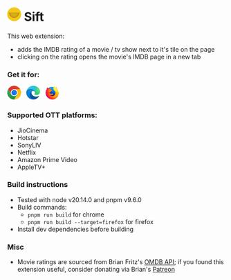 # ![](images/logoCircularMinimal32.png) Sift

This web extension:

- adds the IMDB rating of a movie / tv show next to it's tile on the page
- clicking on the rating opens the movie's IMDB page in a new tab

### Get it for:

[![Chrome](images/chrome32.png)][chrome-link] &nbsp; [![Edge](images/edge32.png)][edge-link] &nbsp; [![Firefox](images/firefox32.png)][firefox-link]

### Supported OTT platforms:

- JioCinema
- Hotstar
- SonyLIV
- Netflix
- Amazon Prime Video
- AppleTV+

### Build instructions

- Tested with node v20.14.0 and pnpm v9.6.0
- Build commands:
  - `pnpm run build` for chrome
  - `pnpm run build --target=firefox` for firefox
- Install dev dependencies before building

### Misc

- Movie ratings are sourced from Brian Fritz's [OMDB API][omdbapi-link]; if you found this extension useful, consider donating via Brian's [Patreon][omdbapi-patreon-link]

[chrome-link]: https://chromewebstore.google.com/detail/sift-imdb-ratings-on-indi/pfnhkljamlclkackkndllofcfhihacna
[edge-link]: https://microsoftedge.microsoft.com/addons/detail/odgepppomekmdiifmjmocpjhopdmgjnl
[firefox-link]: https://addons.mozilla.org/en-US/firefox/addon/imdb-ratings-for-various-ott/
[omdbapi-link]: https://omdbapi.com
[omdbapi-patreon-link]: https://www.patreon.com/join/omdb
